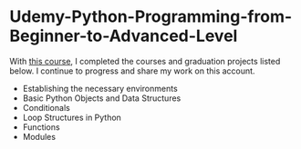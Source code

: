 # Udemy-Python-Programming-from-Beginner-to-Advanced-Level
With [this course](https://www.udemy.com/course/sifirdan-ileri-seviyeye-python/learn/lecture/7585740#overview), I completed the courses and graduation projects listed below. I continue to progress and share my work on this account. 
- Establishing the necessary environments 
- Basic Python Objects and Data Structures 
- Conditionals 
- Loop Structures in Python 
- Functions 
- Modules
